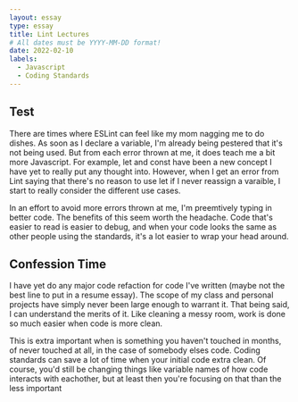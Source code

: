 ```yaml
---
layout: essay
type: essay
title: Lint Lectures
# All dates must be YYYY-MM-DD format!
date: 2022-02-10
labels:
  - Javascript
  - Coding Standards
---
```

## Test
There are times where ESLint can feel like my mom nagging me to do dishes. As soon as I declare a variable, I'm already being pestered that it's not being used. But from each error thrown at me, it does teach me a bit more Javascript. For example, let and const have been a new concept I have yet to really put any thought into. However, when I get an error from Lint saying that there's no reason to use let if I never reassign a varaible, I start to really consider the different use cases.

In an effort to avoid more errors thrown at me, I'm preemtively typing in better code. The benefits of this seem worth the headache. Code that's easier to read is easier to debug, and when your code looks the same as other people using the standards, it's a lot easier to wrap your head around.

## Confession Time
I have yet do any major code refaction for code I've written (maybe not the best line to put in a resume essay). The scope of my class and personal projects have simply never been large enough to warrant it. That being said, I can understand the merits of it. Like cleaning a messy room, work is done so much easier when code is more clean.

This is extra important when is something you haven't touched in months, of never touched at all, in the case of somebody elses code. Coding standards can save a lot of time when your initial code extra clean. Of course, you'd still be changing things like variable names of how code interacts with eachother, but at least then you're focusing on that than the less important 
